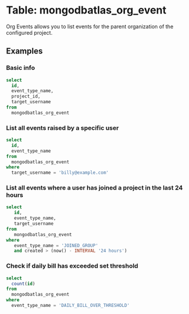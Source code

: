 # Table: mongodbatlas_org_event

Org Events allows you to list events for the parent organization of the configured project.

## Examples

### Basic info

```sql
select
  id,
  event_type_name,
  project_id,
  target_username
from
  mongodbatlas_org_event
```

### List all events raised by a specific user

```sql
select
  id,
  event_type_name
from
  mongodbatlas_org_event
where
  target_username = 'billy@example.com'
```

### List all events where a user has joined a project in the last 24 hours

```sql
select
   id,
   event_type_name,
   target_username
from
   mongodbatlas_org_event
where
   event_type_name = 'JOINED_GROUP'
   and created > (now() - INTERVAL '24 hours')
```

### Check if daily bill has exceeded set threshold

```sql
select
  count(id)
from
  mongodbatlas_org_event
where
  event_type_name = 'DAILY_BILL_OVER_THRESHOLD'
```
